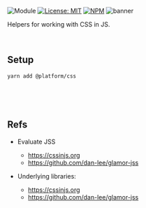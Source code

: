 ![Module](https://img.shields.io/badge/%40platform-css-%23EA4E7E.svg)
[![License: MIT](https://img.shields.io/badge/license-MIT-blue.svg)](https://opensource.org/licenses/MIT)
[![NPM](https://img.shields.io/npm/v/@platform/css.svg?colorB=blue&style=flat)](https://www.npmjs.com/package/@platform/css)
![banner](https://user-images.githubusercontent.com/185555/72867278-42244d80-3d43-11ea-9bf9-043865e98307.png)

Helpers for working with CSS in JS.

<p>&nbsp;<p>

## Setup

    yarn add @platform/css

<p>&nbsp;</p>
<p>&nbsp;</p>

## Refs

- Evaluate JSS

  - https://cssinjs.org
  - https://github.com/dan-lee/glamor-jss

- Underlying libraries:
  - https://cssinjs.org
  - https://github.com/dan-lee/glamor-jss
